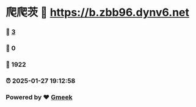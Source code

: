 # 爬爬茨 :link: https://b.zbb96.dynv6.net 
### :page_facing_up: [3](https://b.zbb96.dynv6.net/tag.html) 
### :speech_balloon: 0 
### :hibiscus: 1922 
### :alarm_clock: 2025-01-27 19:12:58 
### Powered by :heart: [Gmeek](https://github.com/Meekdai/Gmeek)
